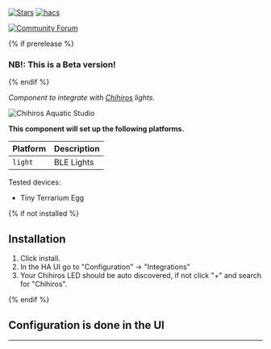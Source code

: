 [![Stars][stars-shield]][chihiros_led_control]
[![hacs][hacsbadge]][hacs]

<!--[![BuyMeCoffee][buymecoffeebadge]][buymecoffee] -->

[![Community Forum][forum-shield]][forum]

{% if prerelease %}
### NB!: This is a Beta version!

{% endif %}

_Component to integrate with [Chihiros][chihiros_aquatic_studio] lights._

![Chihiros Aquatic Studio][chihiros_icon]

**This component will set up the following platforms.**

| Platform              |Description                |
| --------------------- | ------------------------- |
| `light`               | BLE Lights                |


Tested devices:
* Tiny Terrarium Egg

{% if not installed %}
## Installation

1. Click install.
2. In the HA UI go to "Configuration" -> "Integrations"
3. Your Chihiros LED should be auto discovered, if not click "+" and search for "Chihiros".

{% endif %}


## Configuration is done in the UI

<!---->

<!--
<a href="https://www.buymeacoffee.com/tschamm" target="_blank"><img src="https://cdn.buymeacoffee.com/buttons/v2/default-yellow.png" alt="Buy Me A Coffee" style="height: 60px !important;width: 217px !important;" ></a>

-->
***

[chihiros_aquatic_studio]: https://www.chihirosaquaticstudio.com
[chihiros_led_control]:https://github.com/TheMicDiet/chihiros-led-control
[chihiros_icon]: https://www.chihirosaquaticstudio.com/cdn/shop/files/logo_cb46bbf4-c367-49c2-a99a-e920069e8d9c.png
[stars-shield]: https://img.shields.io/github/stars/TheMicDiet/chihiros-led-control
[hacs]: https://github.com/custom-components/hacs
[hacsbadge]: https://img.shields.io/badge/HACS-Default-orange.svg
[forum-shield]: https://img.shields.io/badge/community-forum-brightgreen.svg
[forum]: https://community.home-assistant.io/
[license]: https://github.com/TheMicDiet/chihiros-led-control/blob/main/LICENSE
